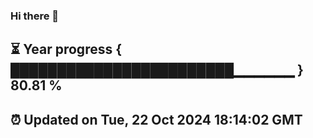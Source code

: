 ### Hi there 👋
⏳ Year progress { ████████████████████████▁▁▁▁▁▁ } 80.81 %
---
⏰ Updated on Tue, 22 Oct 2024 18:14:02 GMT
---
